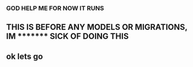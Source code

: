 ### GOD HELP ME FOR NOW IT RUNS 

## THIS IS BEFORE ANY MODELS OR MIGRATIONS, IM ******* SICK OF DOING THIS

## ok lets go